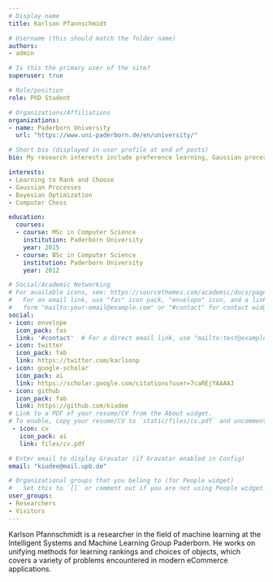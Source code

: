 ```yaml
---
# Display name
title: Karlson Pfannschmidt

# Username (this should match the folder name)
authors:
- admin

# Is this the primary user of the site?
superuser: true

# Role/position
role: PhD Student

# Organizations/Affiliations
organizations:
- name: Paderborn University
  url: "https://www.uni-paderborn.de/en/university/"

# Short bio (displayed in user profile at end of posts)
bio: My research interests include preference learning, Gaussian processes, Bayesian optimization and artificial intelligence.

interests:
- Learning to Rank and Choose
- Gaussian Processes
- Bayesian Optimization
- Computer Chess

education:
  courses:
  - course: MSc in Computer Science
    institution: Paderborn University
    year: 2015
  - course: BSc in Computer Science
    institution: Paderborn University
    year: 2012

# Social/Academic Networking
# For available icons, see: https://sourcethemes.com/academic/docs/page-builder/#icons
#   For an email link, use "fas" icon pack, "envelope" icon, and a link in the
#   form "mailto:your-email@example.com" or "#contact" for contact widget.
social:
- icon: envelope
  icon_pack: fas
  link: '#contact'  # For a direct email link, use "mailto:test@example.org".
- icon: twitter
  icon_pack: fab
  link: https://twitter.com/karlsonp
- icon: google-scholar
  icon_pack: ai
  link: https://scholar.google.com/citations?user=7caREjYAAAAJ
- icon: github
  icon_pack: fab
  link: https://github.com/kiudee
# Link to a PDF of your resume/CV from the About widget.
# To enable, copy your resume/CV to `static/files/cv.pdf` and uncomment the lines below.
 - icon: cv
   icon_pack: ai
   link: files/cv.pdf

# Enter email to display Gravatar (if Gravatar enabled in Config)
email: "kiudee@mail.upb.de"

# Organizational groups that you belong to (for People widget)
#   Set this to `[]` or comment out if you are not using People widget.
user_groups:
- Researchers
- Visitors
---
```


Karlson Pfannschmidt is a researcher in the field of machine learning at the
Intelligent Systems and Machine Learning Group Paderborn.
He works on unifying methods for learning rankings and choices of objects,
which covers a variety of problems encountered in modern eCommerce applications.
